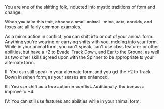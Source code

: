 You are one of the shifting folk, inducted into mystic traditions of form and change.

When you take this trait, choose a small animal--mice, cats, corvids, and foxes are all fairly common examples.

As a minor action in conflict, you can shift into or out of your animal form. Anything you're wearing or carrying shifts with you, melding into your form. While in your animal form, you can't speak, can't use class features or other abilities, but have a +2 to Evade, Track Down, and Ear to the Ground, as well as two other skills agreed upon with the Spinner to be appropriate to your alternate form.

II: You can still speak in your alternate form, and you get the +2 to Track Down in sehen form, as your senses are enhanced.

III: You can shift as a free action in conflict. Additionally, the bonuses improve to +4.

IV: You can still use features and abilities while in your animal form.
